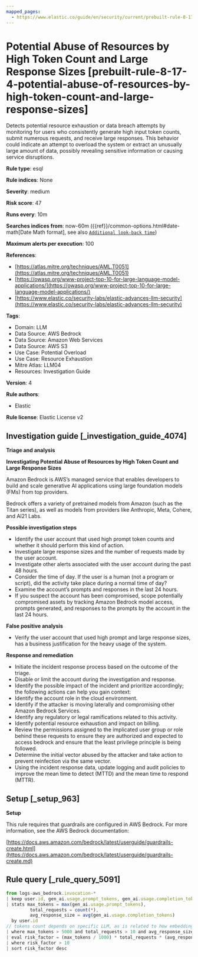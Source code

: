 ```yaml
---
mapped_pages:
  - https://www.elastic.co/guide/en/security/current/prebuilt-rule-8-17-4-potential-abuse-of-resources-by-high-token-count-and-large-response-sizes.html
---
```


# Potential Abuse of Resources by High Token Count and Large Response Sizes [prebuilt-rule-8-17-4-potential-abuse-of-resources-by-high-token-count-and-large-response-sizes]

Detects potential resource exhaustion or data breach attempts by monitoring for users who consistently generate high input token counts, submit numerous requests, and receive large responses. This behavior could indicate an attempt to overload the system or extract an unusually large amount of data, possibly revealing sensitive information or causing service disruptions.

**Rule type**: esql

**Rule indices**: None

**Severity**: medium

**Risk score**: 47

**Runs every**: 10m

**Searches indices from**: now-60m ({{ref}}/common-options.html#date-math[Date Math format], see also [`Additional look-back time`](docs-content://solutions/security/detect-and-alert/create-detection-rule.md#rule-schedule))

**Maximum alerts per execution**: 100

**References**:

* [https://atlas.mitre.org/techniques/AML.T0051](https://atlas.mitre.org/techniques/AML.T0051)
* [https://owasp.org/www-project-top-10-for-large-language-model-applications/](https://owasp.org/www-project-top-10-for-large-language-model-applications/)
* [https://www.elastic.co/security-labs/elastic-advances-llm-security](https://www.elastic.co/security-labs/elastic-advances-llm-security)

**Tags**:

* Domain: LLM
* Data Source: AWS Bedrock
* Data Source: Amazon Web Services
* Data Source: AWS S3
* Use Case: Potential Overload
* Use Case: Resource Exhaustion
* Mitre Atlas: LLM04
* Resources: Investigation Guide

**Version**: 4

**Rule authors**:

* Elastic

**Rule license**: Elastic License v2

## Investigation guide [_investigation_guide_4074]

**Triage and analysis**

**Investigating Potential Abuse of Resources by High Token Count and Large Response Sizes**

Amazon Bedrock is AWS’s managed service that enables developers to build and scale generative AI applications using large foundation models (FMs) from top providers.

Bedrock offers a variety of pretrained models from Amazon (such as the Titan series), as well as models from providers like Anthropic, Meta, Cohere, and AI21 Labs.

**Possible investigation steps**

* Identify the user account that used high prompt token counts and whether it should perform this kind of action.
* Investigate large response sizes and the number of requests made by the user account.
* Investigate other alerts associated with the user account during the past 48 hours.
* Consider the time of day. If the user is a human (not a program or script), did the activity take place during a normal time of day?
* Examine the account’s prompts and responses in the last 24 hours.
* If you suspect the account has been compromised, scope potentially compromised assets by tracking Amazon Bedrock model access, prompts generated, and responses to the prompts by the account in the last 24 hours.

**False positive analysis**

* Verify the user account that used high prompt and large response sizes, has a business justification for the heavy usage of the system.

**Response and remediation**

* Initiate the incident response process based on the outcome of the triage.
* Disable or limit the account during the investigation and response.
* Identify the possible impact of the incident and prioritize accordingly; the following actions can help you gain context:
* Identify the account role in the cloud environment.
* Identify if the attacker is moving laterally and compromising other Amazon Bedrock Services.
* Identify any regulatory or legal ramifications related to this activity.
* Identify potential resource exhaustion and impact on billing.
* Review the permissions assigned to the implicated user group or role behind these requests to ensure they are authorized and expected to access bedrock and ensure that the least privilege principle is being followed.
* Determine the initial vector abused by the attacker and take action to prevent reinfection via the same vector.
* Using the incident response data, update logging and audit policies to improve the mean time to detect (MTTD) and the mean time to respond (MTTR).


## Setup [_setup_963]

**Setup**

This rule requires that guardrails are configured in AWS Bedrock. For more information, see the AWS Bedrock documentation:

[https://docs.aws.amazon.com/bedrock/latest/userguide/guardrails-create.html](https://docs.aws.amazon.com/bedrock/latest/userguide/guardrails-create.md)


## Rule query [_rule_query_5091]

```js
from logs-aws_bedrock.invocation-*
| keep user.id, gen_ai.usage.prompt_tokens, gen_ai.usage.completion_tokens
| stats max_tokens = max(gen_ai.usage.prompt_tokens),
         total_requests = count(*),
         avg_response_size = avg(gen_ai.usage.completion_tokens)
  by user.id
// tokens count depends on specific LLM, as is related to how embeddings are generated.
| where max_tokens > 5000 and total_requests > 10 and avg_response_size > 500
| eval risk_factor = (max_tokens / 1000) * total_requests * (avg_response_size / 500)
| where risk_factor > 10
| sort risk_factor desc
```


